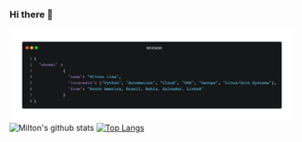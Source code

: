 ### Hi there 👋

![alt text](https://raw.githubusercontent.com/miltlima/miltlima/master/whom-2.png)
![Milton's github stats](https://github-readme-stats.vercel.app/api?username=miltlima&theme=dark&show_icons=true)
[![Top Langs](https://github-readme-stats.vercel.app/api/top-langs/?username=miltlima&layout=compact)](https://github.com/miltlima/github-readme-stats)

<!--
**miltlima/miltlima** is a ✨ _special_ ✨ repository because its `README.md` (this file) appears on your GitHub profile.

Here are some ideas to get you started:

- 🔭 I’m currently working on ...
- 🌱 I’m currently learning ...
- 👯 I’m looking to collaborate on ...
- 🤔 I’m looking for help with ...
- 💬 Ask me about ...
- 📫 How to reach me: ...
- 😄 Pronouns: ...
- ⚡ Fun fact: ...
-->
